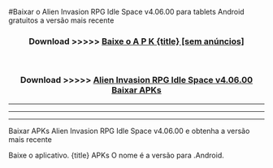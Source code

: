 #Baixar o Alien Invasion RPG Idle Space v4.06.00  para tablets Android gratuitos a versão mais recente


<div align="center">
<h3>Download >>>>> <a href="https://pt-web.web.app/?pt= {title}">Baixe o A P K {title} [sem anúncios]</a></h3><br>

<h3>Download >>>>> <a href="https://pt-web.web.app/?pt= {title}">Alien Invasion RPG Idle Space v4.06.00 Baixar APKs</a></h3>
</div>

----------------------------------------------------------

----------------------------------------------------------

----------------------------------------------------------

Baixar APKs Alien Invasion RPG Idle Space v4.06.00 e obtenha a versão mais recente

Baixe o aplicativo. {title} APKs O nome é a versão para .Android.


